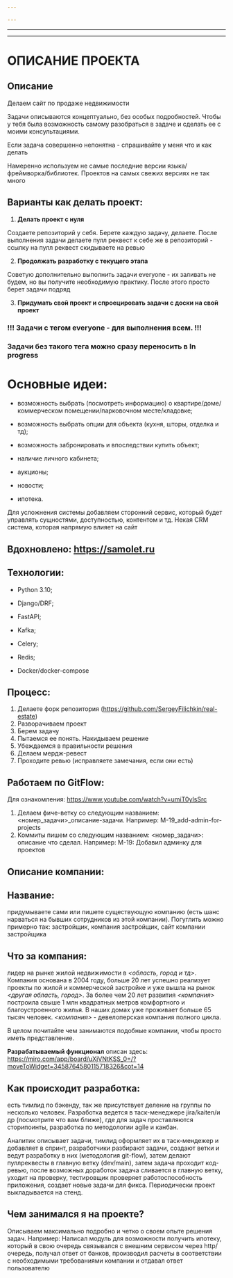 ```yaml
---

---
```

---


---

# **ОПИСАНИЕ ПРОЕКТА**

## Описание

Делаем сайт по продаже недвижимости

Задачи описываются концептуально, без особых подробностей. Чтобы у тебя была возможность самому разобраться в задаче и сделать ее с моими консультациями.

Если задача совершенно непонятна - спрашивайте у меня что и как делать

Намеренно используем не самые последние версии языка/фреймворка/библиотек. Проектов на самых свежих версиях не так много

## **Варианты как делать проект:**

1) **Делать проект с нуля**

Создаете репозиторий у себя. Берете каждую задачу, делаете. После выполнения задачи делаете пулл реквест к себе же в репозиторий - ссылку на пулл реквест скидываете на ревью

2) **Продолжать разработку с текущего этапа**

Советую дополнительно выполнить задачи everyone - их заливать не будем, но вы получите необходимую практику. После этого просто берет задачи подряд

3) **Придумать свой проект и спроецировать задачи с доски на свой проект**

### !!! Задачи с тегом everyone - для выполнения всем. !!!

### Задачи без такого тега можно сразу переносить в **In progress**

# **Основные идеи:**

- возможность выбрать (посмотреть информацию) о квартире/доме/коммерческом помещении/парковочном месте/кладовке;

- возможность выбрать опции для объекта (кухня, шторы, отделка и тд);

- возможность забронировать и впоследствии купить объект;

- наличие личного кабинета;

- аукционы;

- новости;

- ипотека.

Для усложнения системы добавляем сторонний сервис, который будет управлять сущностями, доступностью, контентом и тд. Некая CRM система, которая напрямую влияет на сайт

## Вдохновлено: https://samolet.ru

## **Технологии:**

- Python 3.10;

- Django/DRF;

- FastAPI;

- Kafka;

- Celery;

- Redis;

- Docker/docker-compose

## **Процесс:**

1. Делаете форк репозитория (https://github.com/SergeyFilichkin/real-estate)
2. Разворачиваем проект
3. Берем задачу
4. Пытаемся ее понять. Накидываем решение
5. Убеждаемся в правильности решения
6. Делаем мердж-ревест
7. Проходите ревью (исправляете замечания, если они есть)

## **Работаем по GitFlow:**

Для ознакомления: https://www.youtube.com/watch?v=umiT0yIsSrc

1. Делаем фиче-ветку со следующим названием: <номер_задачи>_описание-задачи. Например: M-19_add-admin-for-projects
2. Коммиты пишем со следующим названием: <номер_задачи>: описание что сделал. Например: M-19: Добавил админку для проектов

## **Описание компании:**

## **Название:** 

придумываете сами или пишете существующую компанию (есть шанс нарваться на бывших сотрудников из этой компании). Погуглить можно примерно так: застройщик, компания застройщик, сайт компании застройщика

## **Что за компания:** 

лидер на рынке жилой недвижимости в *<область, город и тд>*. Компания основана в 2004 году, больше 20 лет успешно реализует проекты по жилой и коммерческой застройке и уже вышла на рынок *<другая область, город>*. За более чем 20 лет развития *<компания>* построила свыше 1 млн квадратных метров комфортного и благоустроенного жилья. В наших домах уже проживает больше 65 тысяч человек. *<компания>* - девелоперская компания полного цикла.

В целом почитайте чем занимаются подобные компании, чтобы просто иметь представление.

**Разрабатываемый функционал** описан здесь: https://miro.com/app/board/uXjVNtKSS_0=/?moveToWidget=3458764580115718326&cot=14

## **Как происходит разработка:** 

есть тимлид по бэкенду, так же присутствует деление на группы по несколько человек. Разработка ведется в таск-менеджере jira/kaiten/и др (посмотрите что вам ближе), где для задач проставляются сторипоинты, разработка по методологии agile и канбан.

Аналитик описывает задачи, тимлид оформляет их в таск-мендежер и добавляет в спринт, разработчики разбирают задачи, создают ветки и ведут разработку в них (методология git-flow), затем делают пуллреквесты в главную ветку (dev/main), затем задача проходит код-ревью, после возможных доработок задача сливается в главную ветку, уходит на проверку, тестировщик проверяет работоспособность приложения, создает новые задачи для фикса. Периодически проект выкладывается на стенд.

## **Чем занимался я на проекте?**

Описываем максимально подробно и четко о своем опыте решения задач. Например: Написал модуль для возможности получить ипотеку, который в свою очередь связывался с внешним сервисом через http/очередь, получал ответ от банков, производил расчеты в соответствии с необходимыми требованиями компании и отдавал ответ пользователю
